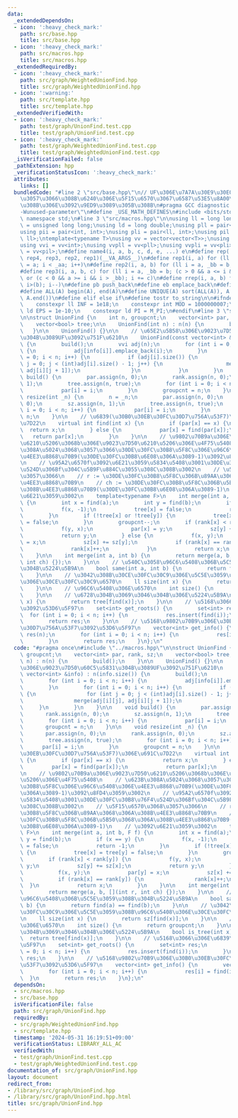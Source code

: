 ```yaml
---
data:
  _extendedDependsOn:
  - icon: ':heavy_check_mark:'
    path: src/base.hpp
    title: src/base.hpp
  - icon: ':heavy_check_mark:'
    path: src/macros.hpp
    title: src/macros.hpp
  _extendedRequiredBy:
  - icon: ':heavy_check_mark:'
    path: src/graph/WeightedUnionFind.hpp
    title: src/graph/WeightedUnionFind.hpp
  - icon: ':warning:'
    path: src/template.hpp
    title: src/template.hpp
  _extendedVerifiedWith:
  - icon: ':heavy_check_mark:'
    path: test/graph/UnionFind.test.cpp
    title: test/graph/UnionFind.test.cpp
  - icon: ':heavy_check_mark:'
    path: test/graph/WeightedUnionFind.test.cpp
    title: test/graph/WeightedUnionFind.test.cpp
  _isVerificationFailed: false
  _pathExtension: hpp
  _verificationStatusIcon: ':heavy_check_mark:'
  attributes:
    links: []
  bundledCode: "#line 2 \"src/base.hpp\"\n// UF\u306E\u7A7A\u30E9\u30E0\u30C0\u6E21\
    \u3057\u3066\u308B\u6240\u306E\u5F15\u6570\u3067\u6587\u53E5\u8A00\u308F\u308C\
    \u308B\u306E\u3092\u9ED9\u3089\u305B\u308B\n#pragma GCC diagnostic ignored \"\
    -Wunused-parameter\"\n#define _USE_MATH_DEFINES\n#include <bits/stdc++.h>\nusing\
    \ namespace std;\n#line 3 \"src/macros.hpp\"\n\nusing ll = long long;\nusing ull\
    \ = unsigned long long;\nusing ld = long double;\nusing pll = pair<ll, ll>;\n\
    using pii = pair<int, int>;\nusing pli = pair<ll, int>;\nusing pil = pair<int,\
    \ ll>;\ntemplate<typename T>\nusing vv = vector<vector<T>>;\nusing vvl = vv<ll>;\n\
    using vvi = vv<int>;\nusing vvpll = vv<pll>;\nusing vvpli = vv<pli>;\nusing vvpil\
    \ = vv<pil>;\n#define name4(i, a, b, c, d, e, ...) e\n#define rep(...) name4(__VA_ARGS__,\
    \ rep4, rep3, rep2, rep1)(__VA_ARGS__)\n#define rep1(i, a) for (ll i = 0, _aa\
    \ = a; i < _aa; i++)\n#define rep2(i, a, b) for (ll i = a, _bb = b; i < _bb; i++)\n\
    #define rep3(i, a, b, c) for (ll i = a, _bb = b; (c > 0 && a <= i && i < _bb)\
    \ or (c < 0 && a >= i && i > _bb); i += c)\n#define rrep(i, a, b) for (ll i=(a);\
    \ i>(b); i--)\n#define pb push_back\n#define eb emplace_back\n#define mkp make_pair\n\
    #define ALL(A) begin(A), end(A)\n#define UNIQUE(A) sort(ALL(A)), A.erase(unique(ALL(A)),\
    \ A.end())\n#define elif else if\n#define tostr to_string\n\n#ifndef CONSTANTS\n\
    \    constexpr ll INF = 1e18;\n    constexpr int MOD = 1000000007;\n    constexpr\
    \ ld EPS = 1e-10;\n    constexpr ld PI = M_PI;\n#endif\n#line 3 \"src/graph/UnionFind.hpp\"\
    \n\nstruct UnionFind {\n    int n, groupcnt;\n    vector<int> par, rank, sz;\n\
    \    vector<bool> tree;\n\n    UnionFind(int n) : n(n) {\n        build();\n \
    \   }\n\n    UnionFind() {}\n\n    // \u65E2\u5B58\u306E\u9023\u7D50\u60C5\u5831\
    \u304B\u3089UF\u3092\u751F\u6210\n    UnionFind(const vector<int> &info) : n(info.size())\
    \ {\n        build();\n        vvi adj(n);\n        for (int i = 0; i < n; i++)\
    \ {\n            adj[info[i]].emplace_back(i);\n        }\n        for (int i\
    \ = 0; i < n; i++) {\n            if (adj[i].size()) {\n                for (int\
    \ j = 0; j < (int)adj[i].size() - 1; j++) {\n                    merge(adj[i][j],\
    \ adj[i][j + 1]);\n                }\n            }\n        }\n    }\n\n    void\
    \ build() {\n        par.assign(n, 0);\n        rank.assign(n, 0);\n        sz.assign(n,\
    \ 1);\n        tree.assign(n, true);\n        for (int i = 0; i < n; i++) {\n\
    \            par[i] = i;\n        }\n        groupcnt = n;\n    }\n\n    void\
    \ resize(int _n) {\n        n = _n;\n        par.assign(n, 0);\n        rank.assign(n,\
    \ 0);\n        sz.assign(n, 1);\n        tree.assign(n, true);\n        for (int\
    \ i = 0; i < n; i++) {\n            par[i] = i;\n        }\n        groupcnt =\
    \ n;\n    }\n\n    // \u6839(\u30B0\u30EB\u30FC\u30D7\u756A\u53F7)\u306E\u691C\
    \u7D22\n    virtual int find(int x) {\n        if (par[x] == x) {\n          \
    \  return x;\n        } else {\n            par[x] = find(par[x]);\n         \
    \   return par[x];\n        }\n    }\n\n    // \u9802\u70B9a\u306E\u9023\u7D50\
    \u6210\u5206\u3068b\u306E\u9023\u7D50\u6210\u5206\u306E\u4F75\u5408\n    // \u623B\
    \u308A\u5024\u3068\u3057\u3066\u30DE\u30FC\u30B8\u5F8C\u306E\u96C6\u5408\u306E\
    \u4EE3\u8868\u70B9(\u30DE\u30FC\u30B8\u6E08\u306A\u3089-1)\u3092\u8FD4\u3059\u3002\
    \n    // \u95A2\u6570f\u3092\u6E21\u3059\u5834\u5408\u3001\u30DE\u30FC\u30B8\u76F4\
    \u524D\u306Bf\u304C\u5B9F\u884C\u3055\u308C\u308B\u3002\n    // \u5F15\u6570\u3068\
    \u3057\u3066\n    // r := \u30DE\u30FC\u30B8\u5F8C\u306B\u89AA\u3068\u306A\u308B\
    \u4EE3\u8868\u70B9\n    // ch := \u30DE\u30FC\u30B8\u5F8C\u306B\u5B50\u3068\u306A\
    \u308B\u4EE3\u8868\u70B9(\u30DE\u30FC\u30B8\u6E08\u306A\u3089-1)\n    // \u3092\
    \u6E21\u3059\u3002\n    template<typename F>\n    int merge(int a, int b, F f)\
    \ {\n        int x = find(a);\n        int y = find(b);\n        if (x == y) {\n\
    \            f(x, -1);\n            tree[x] = false;\n            return -1;\n\
    \        }\n        if (!tree[x] or !tree[y]) {\n            tree[x] = tree[y]\
    \ = false;\n        }\n        groupcnt--;\n        if (rank[x] < rank[y]) {\n\
    \            f(y, x);\n            par[x] = y;\n            sz[y] += sz[x];\n\
    \            return y;\n        } else {\n            f(x, y);\n            par[y]\
    \ = x;\n            sz[x] += sz[y];\n            if (rank[x] == rank[y]) {\n \
    \               rank[x]++;\n            }\n            return x;\n        }\n\
    \    }\n\n    int merge(int a, int b) {\n        return merge(a, b, [](int r,\
    \ int ch) {});\n    }\n\n    // \u540C\u3058\u96C6\u5408\u306B\u5C5E\u3059\u308B\
    \u304B\u5224\u5B9A\n    bool same(int a, int b) {\n        return find(a) == find(b);\n\
    \    }\n\n    // \u3042\u308B\u30CE\u30FC\u30C9\u306E\u5C5E\u3059\u308B\u96C6\u5408\
    \u306E\u30CE\u30FC\u30C9\u6570\n    ll size(int x) {\n        return sz[find(x)];\n\
    \    }\n\n    // \u96C6\u5408\u306E\u6570\n    int size() {\n        return groupcnt;\n\
    \    }\n\n    // \u6728\u304B\u3069\u3046\u304B\u306E\u5224\u5B9A\n    bool is_tree(int\
    \ x) {\n        return tree[find(x)];\n    }\n\n    // \u5168\u3066\u306E\u6839\
    \u3092\u53D6\u5F97\n    set<int> get_roots() {\n        set<int> res;\n      \
    \  for (int i = 0; i < n; i++) {\n            res.insert(find(i));\n        }\n\
    \        return res;\n    }\n\n    // \u5168\u9802\u70B9\u306E\u30B0\u30EB\u30FC\
    \u30D7\u756A\u53F7\u3092\u53D6\u5F97\n    vector<int> get_info() {\n        vector<int>\
    \ res(n);\n        for (int i = 0; i < n; i++) {\n            res[i] = find(i);\n\
    \        }\n        return res;\n    }\n};\n"
  code: "#pragma once\n#include \"../macros.hpp\"\n\nstruct UnionFind {\n    int n,\
    \ groupcnt;\n    vector<int> par, rank, sz;\n    vector<bool> tree;\n\n    UnionFind(int\
    \ n) : n(n) {\n        build();\n    }\n\n    UnionFind() {}\n\n    // \u65E2\u5B58\
    \u306E\u9023\u7D50\u60C5\u5831\u304B\u3089UF\u3092\u751F\u6210\n    UnionFind(const\
    \ vector<int> &info) : n(info.size()) {\n        build();\n        vvi adj(n);\n\
    \        for (int i = 0; i < n; i++) {\n            adj[info[i]].emplace_back(i);\n\
    \        }\n        for (int i = 0; i < n; i++) {\n            if (adj[i].size())\
    \ {\n                for (int j = 0; j < (int)adj[i].size() - 1; j++) {\n    \
    \                merge(adj[i][j], adj[i][j + 1]);\n                }\n       \
    \     }\n        }\n    }\n\n    void build() {\n        par.assign(n, 0);\n \
    \       rank.assign(n, 0);\n        sz.assign(n, 1);\n        tree.assign(n, true);\n\
    \        for (int i = 0; i < n; i++) {\n            par[i] = i;\n        }\n \
    \       groupcnt = n;\n    }\n\n    void resize(int _n) {\n        n = _n;\n \
    \       par.assign(n, 0);\n        rank.assign(n, 0);\n        sz.assign(n, 1);\n\
    \        tree.assign(n, true);\n        for (int i = 0; i < n; i++) {\n      \
    \      par[i] = i;\n        }\n        groupcnt = n;\n    }\n\n    // \u6839(\u30B0\
    \u30EB\u30FC\u30D7\u756A\u53F7)\u306E\u691C\u7D22\n    virtual int find(int x)\
    \ {\n        if (par[x] == x) {\n            return x;\n        } else {\n   \
    \         par[x] = find(par[x]);\n            return par[x];\n        }\n    }\n\
    \n    // \u9802\u70B9a\u306E\u9023\u7D50\u6210\u5206\u3068b\u306E\u9023\u7D50\u6210\
    \u5206\u306E\u4F75\u5408\n    // \u623B\u308A\u5024\u3068\u3057\u3066\u30DE\u30FC\
    \u30B8\u5F8C\u306E\u96C6\u5408\u306E\u4EE3\u8868\u70B9(\u30DE\u30FC\u30B8\u6E08\
    \u306A\u3089-1)\u3092\u8FD4\u3059\u3002\n    // \u95A2\u6570f\u3092\u6E21\u3059\
    \u5834\u5408\u3001\u30DE\u30FC\u30B8\u76F4\u524D\u306Bf\u304C\u5B9F\u884C\u3055\
    \u308C\u308B\u3002\n    // \u5F15\u6570\u3068\u3057\u3066\n    // r := \u30DE\u30FC\
    \u30B8\u5F8C\u306B\u89AA\u3068\u306A\u308B\u4EE3\u8868\u70B9\n    // ch := \u30DE\
    \u30FC\u30B8\u5F8C\u306B\u5B50\u3068\u306A\u308B\u4EE3\u8868\u70B9(\u30DE\u30FC\
    \u30B8\u6E08\u306A\u3089-1)\n    // \u3092\u6E21\u3059\u3002\n    template<typename\
    \ F>\n    int merge(int a, int b, F f) {\n        int x = find(a);\n        int\
    \ y = find(b);\n        if (x == y) {\n            f(x, -1);\n            tree[x]\
    \ = false;\n            return -1;\n        }\n        if (!tree[x] or !tree[y])\
    \ {\n            tree[x] = tree[y] = false;\n        }\n        groupcnt--;\n\
    \        if (rank[x] < rank[y]) {\n            f(y, x);\n            par[x] =\
    \ y;\n            sz[y] += sz[x];\n            return y;\n        } else {\n \
    \           f(x, y);\n            par[y] = x;\n            sz[x] += sz[y];\n \
    \           if (rank[x] == rank[y]) {\n                rank[x]++;\n          \
    \  }\n            return x;\n        }\n    }\n\n    int merge(int a, int b) {\n\
    \        return merge(a, b, [](int r, int ch) {});\n    }\n\n    // \u540C\u3058\
    \u96C6\u5408\u306B\u5C5E\u3059\u308B\u304B\u5224\u5B9A\n    bool same(int a, int\
    \ b) {\n        return find(a) == find(b);\n    }\n\n    // \u3042\u308B\u30CE\
    \u30FC\u30C9\u306E\u5C5E\u3059\u308B\u96C6\u5408\u306E\u30CE\u30FC\u30C9\u6570\
    \n    ll size(int x) {\n        return sz[find(x)];\n    }\n\n    // \u96C6\u5408\
    \u306E\u6570\n    int size() {\n        return groupcnt;\n    }\n\n    // \u6728\
    \u304B\u3069\u3046\u304B\u306E\u5224\u5B9A\n    bool is_tree(int x) {\n      \
    \  return tree[find(x)];\n    }\n\n    // \u5168\u3066\u306E\u6839\u3092\u53D6\
    \u5F97\n    set<int> get_roots() {\n        set<int> res;\n        for (int i\
    \ = 0; i < n; i++) {\n            res.insert(find(i));\n        }\n        return\
    \ res;\n    }\n\n    // \u5168\u9802\u70B9\u306E\u30B0\u30EB\u30FC\u30D7\u756A\
    \u53F7\u3092\u53D6\u5F97\n    vector<int> get_info() {\n        vector<int> res(n);\n\
    \        for (int i = 0; i < n; i++) {\n            res[i] = find(i);\n      \
    \  }\n        return res;\n    }\n};\n"
  dependsOn:
  - src/macros.hpp
  - src/base.hpp
  isVerificationFile: false
  path: src/graph/UnionFind.hpp
  requiredBy:
  - src/graph/WeightedUnionFind.hpp
  - src/template.hpp
  timestamp: '2024-05-31 16:19:51+09:00'
  verificationStatus: LIBRARY_ALL_AC
  verifiedWith:
  - test/graph/UnionFind.test.cpp
  - test/graph/WeightedUnionFind.test.cpp
documentation_of: src/graph/UnionFind.hpp
layout: document
redirect_from:
- /library/src/graph/UnionFind.hpp
- /library/src/graph/UnionFind.hpp.html
title: src/graph/UnionFind.hpp
---
```

